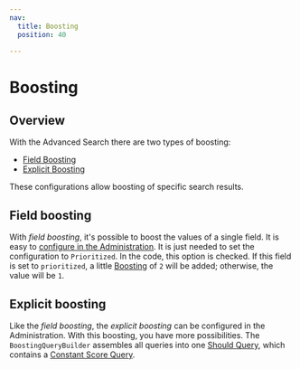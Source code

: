 ```yaml
---
nav:
  title: Boosting
  position: 40

---
```


# Boosting

## Overview

With the Advanced Search there are two types of boosting:

* [Field Boosting](boosting#field-boosting)
* [Explicit Boosting](boosting#explicit-boosting)

These configurations allow boosting of specific search results.

## Field boosting

With *field boosting*, it's possible to boost the values of a single field. It is easy to [configure in the Administration](https://docs.shopware.com/en/shopware-6-en/enterprise-extensions/enterprise-search#searchable-information). It is just needed to set the configuration to `Prioritized`. In the code, this option is checked. If this field is set to `prioritized`, a little [Boosting](https://www.elastic.co/guide/en/elasticsearch/reference/6.8/mapping-boost.html) of `2` will be added; otherwise, the value will be `1`.

## Explicit boosting

Like the *field boosting*, the *explicit boosting* can be configured in the Administration. With this boosting, you have more possibilities. The `BoostingQueryBuilder` assembles all queries into one [Should Query](https://www.elastic.co/guide/en/elasticsearch/reference/current/query-dsl-bool-query.html#query-dsl-bool-query), which contains a [Constant Score Query](https://www.elastic.co/guide/en/elasticsearch/reference/6.8/query-dsl-constant-score-query.html).
